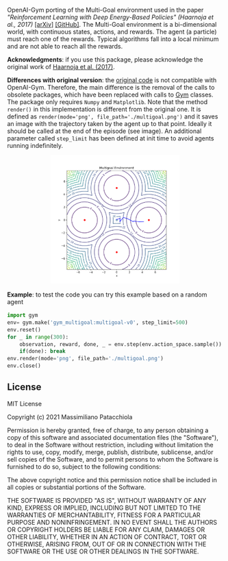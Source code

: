 
OpenAI-Gym porting of the Multi-Goal environment used in the paper *"Reinforcement Learning with Deep Energy-Based Policies" (Haarnoja et al., 2017)* [[arXiv]](https://arxiv.org/abs/1702.08165) [[GitHub]](https://github.com/haarnoja/softqlearning). The Multi-Goal environment is a bi-dimensional world, with continuous states, actions, and rewards. The agent (a particle) must reach one of the rewards. Typical algorithms fall into a local minimum and are not able to reach all the rewards. 

**Acknowledgments**: if you use this package, please acknowledge the original work of [Haarnoja et al. (2017)](https://arxiv.org/abs/1702.08165).

**Differences with original version**: the [original code](https://github.com/haarnoja/softqlearning) is not compatible with OpenAI-Gym. Therefore, the main difference is the removal of the calls to obsolete packages, which have been replaced with calls to [Gym](https://gym.openai.com/) classes. The package only requires `Numpy` and `Matplotlib`. Note that the method `render()` in this implementation is different from the original one. It is defined as `render(mode='png', file_path='./multigoal.png')` and it saves an image with the trajectory taken by the agent up to that point. Ideally it should be called at the end of the episode (see image). An additional parameter called `step_limit` has been defined at init time to avoid agents running indefinitely.

<p align="center">
<img src="etc/fig_trajectory.png" width="300">
</p>

**Example**: to test the code you can try this example based on a random agent

```python
import gym
env= gym.make('gym_multigoal:multigoal-v0', step_limit=500)
env.reset()
for _ in range(300):
    observation, reward, done, _ = env.step(env.action_space.sample()) # take a random action
    if(done): break
env.render(mode='png', file_path='./multigoal.png')
env.close()
```

License
-------

MIT License

Copyright (c) 2021 Massimiliano Patacchiola

Permission is hereby granted, free of charge, to any person obtaining a copy
of this software and associated documentation files (the "Software"), to deal
in the Software without restriction, including without limitation the rights
to use, copy, modify, merge, publish, distribute, sublicense, and/or sell
copies of the Software, and to permit persons to whom the Software is
furnished to do so, subject to the following conditions:

The above copyright notice and this permission notice shall be included in all
copies or substantial portions of the Software.

THE SOFTWARE IS PROVIDED "AS IS", WITHOUT WARRANTY OF ANY KIND, EXPRESS OR
IMPLIED, INCLUDING BUT NOT LIMITED TO THE WARRANTIES OF MERCHANTABILITY,
FITNESS FOR A PARTICULAR PURPOSE AND NONINFRINGEMENT. IN NO EVENT SHALL THE
AUTHORS OR COPYRIGHT HOLDERS BE LIABLE FOR ANY CLAIM, DAMAGES OR OTHER
LIABILITY, WHETHER IN AN ACTION OF CONTRACT, TORT OR OTHERWISE, ARISING FROM,
OUT OF OR IN CONNECTION WITH THE SOFTWARE OR THE USE OR OTHER DEALINGS IN THE
SOFTWARE.
